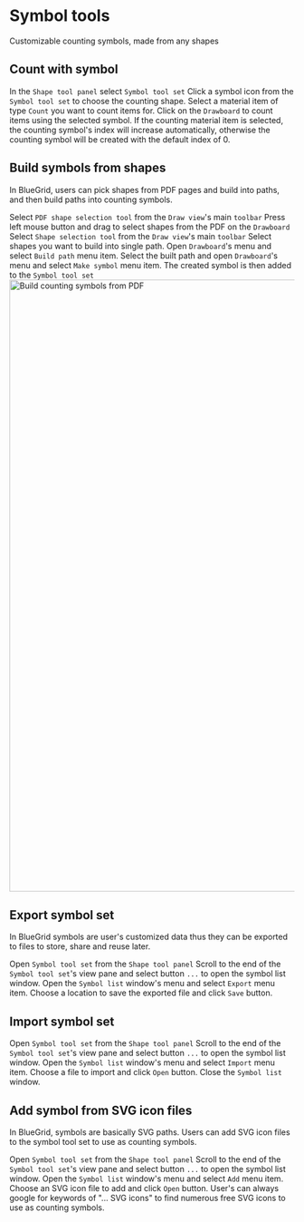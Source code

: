 # Symbol tools

<card-summary>Customizable counting symbols, made from any shapes</card-summary>

## Count with symbol

<procedure>
<step>
    In the <code>Shape tool panel</code> select <code>Symbol tool set</code> 
</step>
<step>
    Click a symbol icon from the <code>Symbol tool set</code> to choose the counting shape.
</step>
<step>
    Select a material item of type <code>Count</code> you want to count items for.
</step>
<step>
    Click on the <code>Drawboard</code> to count items using the selected symbol.
</step>
<note>
If the counting material item is selected, the counting symbol's index will increase automatically, otherwise the counting symbol will be created with the default index of 0.
</note>
</procedure>

## Build symbols from shapes

<p>
In BlueGrid, users can pick shapes from PDF pages and build into paths, and then build paths into counting symbols. 
</p>

<procedure>
<step>
Select <code>PDF shape selection tool</code> from the <code>Draw view</code>'s main <code>toolbar</code>
</step>
<step>
Press left mouse button and drag to select shapes from the PDF on the <code>Drawboard</code>
</step>
<step>
Select <code>Shape selection tool</code> from the <code>Draw view</code>'s main <code>toolbar</code>
</step>
<step>
Select shapes you want to build into single path.
</step>
<step>
Open <code>Drawboard</code>'s menu and select <code>Build path</code> menu item.
</step>
<step>
Select the built path and open <code>Drawboard</code>'s menu and select <code>Make symbol</code> menu item. The created symbol is then added to the <code>Symbol tool set</code>
</step>
<img src="build_counting_symbol.gif" alt="Build counting symbols from PDF" width="1080"/>
</procedure>

## Export symbol set

<p>
In BlueGrid symbols are user's customized data thus they can be exported to files to store, share and reuse later.
</p>

<procedure>
<step>
    Open <code>Symbol tool set</code> from the <code>Shape tool panel</code>
</step>
<step>
Scroll to the end of the <code>Symbol tool set</code>'s view pane and select button <code>...</code> to open the symbol list window.
</step>
<step>
Open the <code>Symbol list</code> window's menu and select <code>Export</code> menu item.
</step>
<step>
Choose a location to save the exported file and click <code>Save</code> button.
</step>
</procedure>

## Import symbol set

<procedure>
<step>
    Open <code>Symbol tool set</code> from the <code>Shape tool panel</code>
</step>
<step>
Scroll to the end of the <code>Symbol tool set</code>'s view pane and select button <code>...</code> to open the symbol list window.
</step>
<step>
Open the <code>Symbol list</code> window's menu and select <code>Import</code> menu item.
</step>
<step>
Choose a file to import and click <code>Open</code> button.
</step>
<step>
Close the <code>Symbol list</code> window.
</step>
</procedure>

## Add symbol from SVG icon files
<p>
In BlueGrid, symbols are basically SVG paths. Users can add SVG icon files to the symbol tool set to use as counting symbols.
</p>
<procedure>
<step>
    Open <code>Symbol tool set</code> from the <code>Shape tool panel</code>
</step>
<step>
Scroll to the end of the <code>Symbol tool set</code>'s view pane and select button <code>...</code> to open the symbol list window.
</step>
<step>
Open the <code>Symbol list</code> window's menu and select <code>Add</code> menu item.
</step>
<step>
Choose an SVG icon file to add and click <code>Open</code> button.
</step>
</procedure>
<note>
User's can always google for keywords of "... SVG icons" to find numerous free SVG icons to use as counting symbols.
</note>
